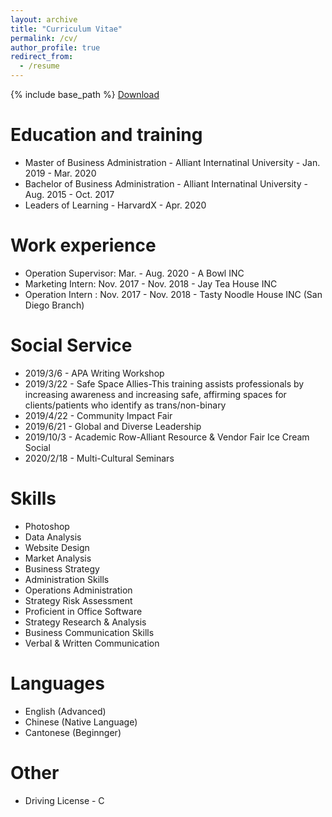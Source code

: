 ```yaml
---
layout: archive
title: "Curriculum Vitae"
permalink: /cv/
author_profile: true
redirect_from:
  - /resume
---
```


{% include base_path %}
[Download](https://aliceyu68.github.io/tongjie-yu.github.io/files/Tongjie_Yu_Resume.pdf)

Education and training
======
* Master of Business Administration - Alliant Internatinal University - Jan. 2019 - Mar. 2020
* Bachelor of Business Administration - Alliant Internatinal University - Aug. 2015 - Oct. 2017
* Leaders of Learning - HarvardX - Apr. 2020

Work experience
======
* Operation Supervisor: Mar. - Aug. 2020 - A Bowl INC
* Marketing Intern: Nov. 2017 - Nov. 2018 - Jay Tea House INC
* Operation Intern : Nov. 2017 - Nov. 2018 - Tasty Noodle House INC (San Diego Branch)

Social Service
======
* 2019/3/6 - APA Writing Workshop
* 2019/3/22 - Safe Space Allies-This training assists professionals by increasing awareness and increasing safe, affirming spaces for clients/patients who identify     as trans/non-binary
* 2019/4/22 - Community Impact Fair
* 2019/6/21 - Global and Diverse Leadership
* 2019/10/3 - Academic Row-Alliant Resource & Vendor Fair Ice Cream Social 
* 2020/2/18 - Multi-Cultural Seminars

  
Skills
======
* Photoshop
* Data Analysis
* Website Design
* Market Analysis
* Business Strategy
* Administration Skills
* Operations Administration
* Strategy Risk Assessment 
* Proficient in Office Software
* Strategy Research \& Analysis
* Business Communication Skills  
* Verbal & Written Communication

Languages
======
* English (Advanced)
* Chinese (Native Language)
* Cantonese (Beginnger)
  
Other
======
* Driving License - C 
